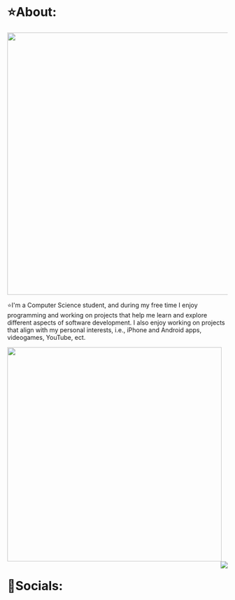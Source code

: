 # ⭐About:

<p align="center">
<img width="600" src = https://user-images.githubusercontent.com/112593394/204969179-c11bc921-36d7-4fa8-9d25-3ae72396784a.gif>
</p>

⭐I'm a Computer Science student, and during my free time I enjoy programming and working on projects that help me learn and explore different aspects of software development.
I also enjoy working on projects that align with my personal interests, i.e., iPhone and Android apps, videogames, YouTube, ect.

<p align="left">
<img width = "490" src="https://github-readme-stats.vercel.app/api?username=ArshaFazlollahi&hide=prs,issues,contribs&show_icons=true&theme=dark">
<img align="right" src="https://github-readme-stats.vercel.app/api/top-langs/?username=ArshaFazlollahi&langs_count=10&layout=compact&theme=dark">
</p>

# 🔗Socials:

